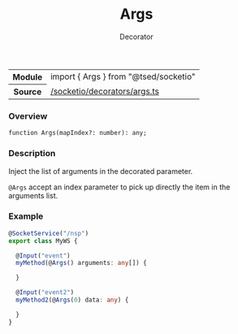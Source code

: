 
<header class="symbol-info-header"><h1 id="args">Args</h1><label class="symbol-info-type-label decorator">Decorator</label></header>
<!-- summary -->
<section class="symbol-info"><table class="is-full-width"><tbody><tr><th>Module</th><td><div class="lang-typescript"><span class="token keyword">import</span> { Args }&nbsp;<span class="token keyword">from</span>&nbsp;<span class="token string">"@tsed/socketio"</span></div></td></tr><tr><th>Source</th><td><a href="https://github.com/Romakita/ts-express-decorators/blob/v4.12.3/src//socketio/decorators/args.ts#L0-L0">/socketio/decorators/args.ts</a></td></tr></tbody></table></section>
<!-- overview -->


### Overview


<pre><code class="typescript-lang ">function <span class="token function">Args</span><span class="token punctuation">(</span>mapIndex?<span class="token punctuation">:</span> <span class="token keyword">number</span><span class="token punctuation">)</span><span class="token punctuation">:</span> <span class="token keyword">any</span><span class="token punctuation">;</span></code></pre>


<!-- Parameters -->

<!-- Description -->


### Description

Inject the list of arguments in the decorated parameter.

`@Args` accept an index parameter to pick up directly the item in the arguments list.

### Example

```typescript
@SocketService("/nsp")
export class MyWS {

  @Input("event")
  myMethod(@Args() arguments: any[]) {

  }

  @Input("event2")
  myMethod2(@Args(0) data: any) {

  }
}
```

<!-- Members -->

